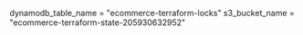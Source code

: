 dynamodb_table_name = "ecommerce-terraform-locks"
s3_bucket_name = "ecommerce-terraform-state-205930632952"